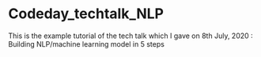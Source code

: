 # Codeday_techtalk_NLP
This is the example tutorial of the tech talk  which I gave on 8th July, 2020 : Building NLP/machine learning model in 5 steps
